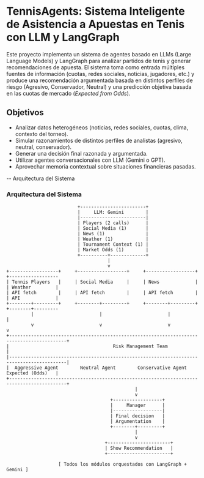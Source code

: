 # TennisAgents: Sistema Inteligente de Asistencia a Apuestas en Tenis con LLM y LangGraph

Este proyecto implementa un sistema de agentes basado en LLMs (Large Language Models) y LangGraph para analizar partidos de tenis y generar recomendaciones de apuesta. El sistema toma como entrada múltiples fuentes de información (cuotas, redes sociales, noticias, jugadores, etc.) y produce una recomendación argumentada basada en distintos perfiles de riesgo (Agresivo, Conservador, Neutral) y una predicción objetiva basada en las cuotas de mercado (*Expected from Odds*).

## Objetivos

- Analizar datos heterogéneos (noticias, redes sociales, cuotas, clima, contexto del torneo).
- Simular razonamientos de distintos perfiles de analistas (agresivo, neutral, conservador).
- Generar una decisión final razonada y argumentada.
- Utilizar agentes conversacionales con LLM (Gemini o GPT).
- Aprovechar memoria contextual sobre situaciones financieras pasadas.

-- Arquitectura del Sistema

### Arquitectura del Sistema

```text
                          +------------------------+
                          |     LLM: Gemini        |
                          |------------------------|
                          | Players (2 calls)      |
                          | Social Media (1)       |
                          | News (1)               |
                          | Weather (1)            |
                          | Tournament Context (1) |
                          | Market Odds (1)        |
                          +----------+-------------+
                                     |
                                     v
+------------------+     +------------------+     +------------------+     +------------------
| Tennis Players   |     | Social Media     |     | News             |     | Weather         |
| API fetch        |     | API fetch        |     | API fetch        |     | API             |
+--------+---------+     +--------+---------+     +--------+---------+     +--------+---------
         |                        |                        |                        |
         v                        v                        v                        v
+-------------------------------------------------------------------------------------------+
|                                      Risk Management Team                                 |
|-------------------------------------------------------------------------------------------|
|  Aggressive Agent        Neutral Agent        Conservative Agent        Expected (Odds)   |
+-------------------------------------------------------------------------------------------+
                                               |
                                               v
                                      +------------------+
                                      |     Manager      |
                                      |------------------|
                                      | Final decision   |
                                      | Argumentation    |
                                      +--------+---------+
                                               |
                                               v
                                    +-----------------------+
                                    | Show Recommendation   |
                                    +-----------------------+

                   [ Todos los módulos orquestados con LangGraph + Gemini ]

